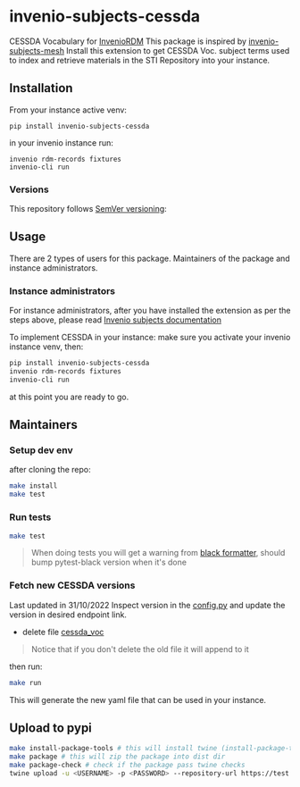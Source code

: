 # invenio-subjects-cessda

 CESSDA Vocabulary for [InvenioRDM](https://inveniosoftware.org/products/rdm/)
This package is inspired by [invenio-subjects-mesh](https://github.com/galterlibrary/invenio-subjects-mesh)
Install this extension to get CESSDA Voc. subject terms used to index and retrieve materials in the STI Repository into your instance.

## Installation

From your instance active venv:
```console
pip install invenio-subjects-cessda
```

in your invenio instance run:
```console
invenio rdm-records fixtures
invenio-cli run
```

### Versions

This repository follows [SemVer versioning](https://semver.org/):


## Usage

There are 2 types of users for this package. Maintainers of the package and instance administrators.

### Instance administrators

For instance administrators, after you have installed the extension as per the steps above,
please read [Invenio subjects documentation](https://inveniordm.docs.cern.ch/customize/vocabularies/subjects/)

To implement CESSDA in your instance:
make sure you activate your invenio instance venv, then:
```bash
pip install invenio-subjects-cessda
invenio rdm-records fixtures
invenio-cli run
```
at this point you are ready to go.

## Maintainers

### Setup dev env
after cloning the repo:
```bash
make install
make test
```

### Run tests
```bash
make test
```
> When doing tests you will get a warning from [black formatter](https://github.com/shopkeep/pytest-black/issues/55), should bump pytest-black version when it's done

### Fetch new CESSDA versions

Last updated in 31/10/2022
Inspect version in the [config.py](invenio_subjects_cessda/config.py) and update the version in desired endpoint link.

- delete file [cessda_voc](invenio_subjects_cessda/vocabularies/cessda_voc.yaml)
> Notice that if you don't delete the old file it will append to it

then run:
```bash
make run
```
This will generate the new yaml file that can be used in your instance.


## Upload to pypi

```bash
make install-package-tools # this will install twine (install-package-tools-pipenv if you use pipenv)
make package # this will zip the package into dist dir
make package-check # check if the package pass twine checks
twine upload -u <USERNAME> -p <PASSWORD> --repository-url https://test.pypi.org/legacy/ dist/* --verbose
```
